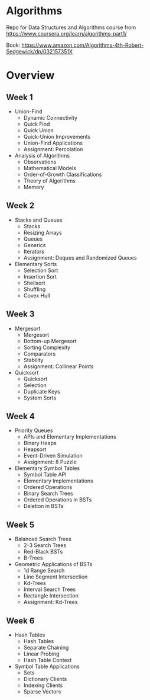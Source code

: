 # Algorithms
Repo for Data Structures and Algorithms course from https://www.coursera.org/learn/algorithms-part1/

Book: https://www.amazon.com/Algorithms-4th-Robert-Sedgewick/dp/032157351X

# Overview
## Week 1
* Union-Find
  * Dynamic Connectivity
  * Quick Find
  * Quick Union
  * Quick-Union Improvements
  * Union-Find Applications
  * Assignment: Percolation
* Analysis of Algorithms
  * Observations
  * Mathematical Models
  * Order-of-Growth Classifications
  * Theory of Algorithms
  * Memory

## Week 2
* Stacks and Queues
  * Stacks
  * Resizing Arrays
  * Queues
  * Generics
  * Iterators
  * Assignment: Deques and Randomized Queues
* Elementary Sorts
  * Selection Sort
  * Insertion Sort
  * Shellsort
  * Shuffling
  * Covex Hull

## Week 3
* Mergesort
  * Mergesort
  * Bottom-up Mergesort
  * Sorting Complexity
  * Comparators
  * Stability
  * Assignment: Collinear Points
* Quicksort
  * Quicksort
  * Selection
  * Duplicate Keys
  * System Sorts

## Week 4
* Priority Queues
  * APIs and Elementary Implementations
  * Binary Heaps
  * Heapsort
  * Event-Driven Simulation
  * Assignment: 8 Puzzle
* Elementary Symbol Tables
  * Symbol Table API
  * Elementary Implementations
  * Ordered Operations
  * Binary Search Trees
  * Ordered Operations in BSTs
  * Deletion in BSTs

## Week 5
* Balanced Search Trees
  * 2-3 Search Trees
  * Red-Black BSTs
  * B-Trees
* Geometric Applications of BSTs
  * 1d Range Search
  * Line Segment Intersection
  * Kd-Trees
  * Interval Search Trees
  * Rectangle Intersection
  * Assignment: Kd-Trees

## Week 6
* Hash Tables
  * Hash Tables
  * Separate Chaining
  * Linear Probing
  * Hash Table Context
* Symbol Table Applications
  * Sets
  * Dictionary Clients
  * Indexing Clients
  * Sparse Vectors

